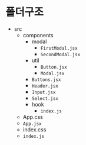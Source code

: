 # 폴더구조

- src
  - components
    - modal
      - `FirstModal.jsx`
      - `SecondModal.jsx`
    - util
      - `Button.jsx`
      - `Modal.jsx`
    - `Buttons.jsx`
    - `Header.jsx`
    - `Input.jsx`
    - `Select.jsx`
    - hook
      - `index.js`
  - App.css
  - `App.jsx`
  - index.css
  - `index.js`
